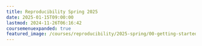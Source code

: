 ```yaml
---
title: Reproducibility Spring 2025
date: 2025-01-15T09:00:00
lastmod: 2024-11-26T06:16:42
coursemenuexpanded: true
featured_image: /courses/reproducibility/2025-spring/00-getting-started/2025-reproducibility-course-image.jpg
---
```

